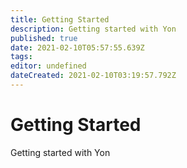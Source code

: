```yaml
---
title: Getting Started
description: Getting started with Yon
published: true
date: 2021-02-10T05:57:55.639Z
tags: 
editor: undefined
dateCreated: 2021-02-10T03:19:57.792Z
---
```


# Getting Started
Getting started with Yon